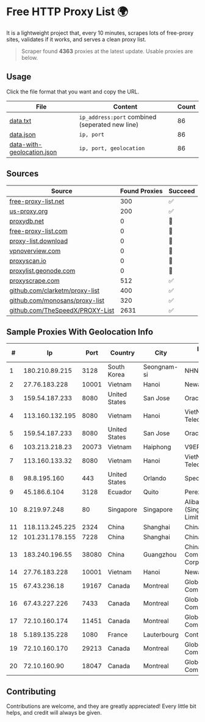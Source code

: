 
# Free HTTP Proxy List 🌍

It is a lightweight project that, every 10 minutes, scrapes lots of free-proxy sites, validates if it works, and serves a clean proxy list.


> Scraper found **4363** proxies at the latest update. Usable proxies are below.

## Usage

Click the file format that you want and copy the URL.


|File|Content|Count|
|----|-------|-----|
|[data.txt](https://raw.githubusercontent.com/themiralay/Proxy-List-World/master/data.txt)|`ip_address:port` combined (seperated new line)|86|
|[data.json](https://raw.githubusercontent.com/themiralay/Proxy-List-World/master/data.json)|`ip, port`|86|
|[data-with-geolocation.json](https://raw.githubusercontent.com/themiralay/Proxy-List-World/master/data-with-geolocation.json)|`ip, port, geolocation`|86|

## Sources

|Source|Found Proxies|Succeed|
|------|-------------|-------|
|[free-proxy-list.net](https://free-proxy-list.net)|300|✅|
|[us-proxy.org](https://www.us-proxy.org)|200|✅|
|[proxydb.net](http://proxydb.net)|0|🚫|
|[free-proxy-list.com](https://free-proxy-list.com/?page=&port=&type%5B%5D=http&type%5B%5D=https&up_time=0&search=Search)|0|🚫|
|[proxy-list.download](https://www.proxy-list.download/HTTP)|0|🚫|
|[vpnoverview.com](https://vpnoverview.com/privacy/anonymous-browsing/free-proxy-servers)|0|🚫|
|[proxyscan.io](https://www.proxyscan.io)|0|🚫|
|[proxylist.geonode.com](https://proxylist.geonode.com/api/proxy-list?limit=300&page=1&sort_by=lastChecked&sort_type=desc&protocols=http,https)|0|🚫|
|[proxyscrape.com](https://api.proxyscrape.com/v2/?request=displayproxies&protocol=http&timeout=10000&country=all&ssl=all&anonymity=all)|512|✅|
|[github.com/clarketm/proxy-list](https://raw.githubusercontent.com/clarketm/proxy-list/master/proxy-list-raw.txt)|400|✅|
|[github.com/monosans/proxy-list](https://raw.githubusercontent.com/monosans/proxy-list/main/proxies/http.txt)|320|✅|
|[github.com/TheSpeedX/PROXY-List](https://raw.githubusercontent.com/TheSpeedX/PROXY-List/master/http.txt)|2631|✅|


## Sample Proxies With Geolocation Info

|#|Ip|Port|Country|City|Internet Service Provider|
|-|--|----|-------|----|-------------------------|
|1|180.210.89.215|3128|South Korea|Seongnam-si|NHNCLOUD|
|2|27.76.183.228|10001|Vietnam|Hanoi|Newass2011xDSLHCMC|
|3|159.54.187.233|8080|United States|San Jose|Oracle Corporation|
|4|113.160.132.195|8080|Vietnam|Hanoi|VietNam Post and Telecom Corporation|
|5|159.54.187.233|8080|United States|San Jose|Oracle Corporation|
|6|103.213.218.23|20073|Vietnam|Haiphong|V9ERP|
|7|113.160.133.32|8080|Vietnam|Hanoi|VietNam Post and Telecom Corporation|
|8|98.8.195.160|443|United States|Orlando|Spectrum|
|9|45.186.6.104|3128|Ecuador|Quito|Perez Tito Julio Cesar|
|10|8.219.97.248|80|Singapore|Singapore|Alibaba Cloud (Singapore) Private Limited|
|11|118.113.245.225|2324|China|Shanghai|Chinanet|
|12|101.231.178.155|7228|China|Shanghai|China Telecom (Group)|
|13|183.240.196.55|38080|China|Guangzhou|China Mobile Communications Corporation|
|14|27.76.183.228|10001|Vietnam|Hanoi|Newass2011xDSLHCMC|
|15|67.43.236.18|19167|Canada|Montreal|GloboTech Communications|
|16|67.43.227.226|7433|Canada|Montreal|GloboTech Communications|
|17|72.10.160.174|11451|Canada|Montreal|GloboTech Communications|
|18|5.189.135.228|1080|France|Lauterbourg|Contabo GmbH|
|19|72.10.160.170|29213|Canada|Montreal|GloboTech Communications|
|20|72.10.160.90|18047|Canada|Montreal|GloboTech Communications|



## Contributing

Contributions are welcome, and they are greatly appreciated! Every
little bit helps, and credit will always be given.

